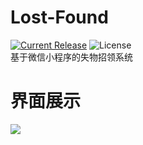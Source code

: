# Lost-Found  
[![Current Release](https://img.shields.io/badge/release-v1.0.5-blue.svg?style=flat-square)](https://github.com/KashingLiu/Lost-Found/releases)
![License](https://img.shields.io/badge/license-MIT-green.svg?style=flat-square)   
基于微信小程序的失物招领系统

# 界面展示
![](https://ws1.sinaimg.cn/large/006tKfTcly1g1myly9oyoj30ho0ven16.jpg)
